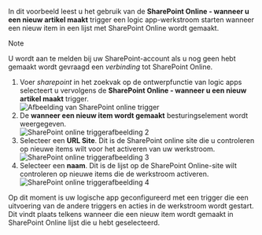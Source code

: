 In dit voorbeeld leest u het gebruik van de **SharePoint Online - wanneer u een nieuw artikel maakt** trigger een logic app-werkstroom starten wanneer een nieuw item in een lijst met SharePoint Online wordt gemaakt.

> [!NOTE]
> U wordt aan te melden bij uw SharePoint-account als u nog geen hebt gemaakt wordt gevraagd een *verbinding* tot SharePoint Online.  
> 
> 

1. Voer *sharepoint* in het zoekvak op de ontwerpfunctie van logic apps selecteert u vervolgens de **SharePoint Online - wanneer u een nieuw artikel maakt** trigger.  
   ![Afbeelding van SharePoint online trigger ](./media/connectors-create-api-sharepointonline/trigger-1.png)  
2. De **wanneer een nieuw item wordt gemaakt** besturingselement wordt weergegeven.  
   ![SharePoint online triggerafbeelding 2](./media/connectors-create-api-sharepointonline/trigger-2.png)   
3. Selecteer een **URL Site**. Dit is de SharePoint online site die u controleren op nieuwe items wilt voor het activeren van uw werkstroom.  
   ![SharePoint online triggerafbeelding 3](./media/connectors-create-api-sharepointonline/trigger-3.png)   
4. Selecteer een **naam**. Dit is de lijst op de SharePoint Online-site wilt controleren op nieuwe items die de werkstroom activeren.  
   ![SharePoint online triggerafbeelding 4](./media/connectors-create-api-sharepointonline/trigger-4.png)   

Op dit moment is uw logische app geconfigureerd met een trigger die een uitvoering van de andere triggers en acties in de werkstroom wordt gestart. Dit vindt plaats telkens wanneer die een nieuw item wordt gemaakt in SharePoint Online lijst die u hebt geselecteerd.  

